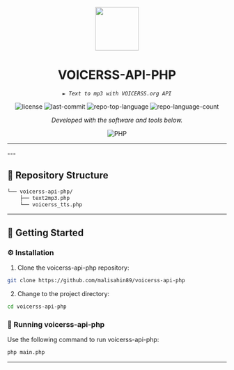 <p align="center">
  <img src="https://cdn-icons-png.flaticon.com/512/6295/6295417.png" width="100" />
</p>
<p align="center">
    <h1 align="center">VOICERSS-API-PHP</h1>
</p>
<p align="center">
    <em><code>► Text to mp3 with VOICERSS.org API</code></em>
</p>
<p align="center">
	<img src="https://img.shields.io/github/license/malisahin89/voicerss-api-php?style=flat&color=0080ff" alt="license">
	<img src="https://img.shields.io/github/last-commit/malisahin89/voicerss-api-php?style=flat&logo=git&logoColor=white&color=0080ff" alt="last-commit">
	<img src="https://img.shields.io/github/languages/top/malisahin89/voicerss-api-php?style=flat&color=0080ff" alt="repo-top-language">
	<img src="https://img.shields.io/github/languages/count/malisahin89/voicerss-api-php?style=flat&color=0080ff" alt="repo-language-count">
<p>
<p align="center">
		<em>Developed with the software and tools below.</em>
</p>
<p align="center">
	<img src="https://img.shields.io/badge/PHP-777BB4.svg?style=flat&logo=PHP&logoColor=white" alt="PHP">
</p>
<hr>
---

## 📂 Repository Structure

```sh
└── voicerss-api-php/
    ├── text2mp3.php
    └── voicerss_tts.php
```

---


## 🚀 Getting Started

### ⚙️ Installation

1. Clone the voicerss-api-php repository:

```sh
git clone https://github.com/malisahin89/voicerss-api-php
```

2. Change to the project directory:

```sh
cd voicerss-api-php
```

### 🤖 Running voicerss-api-php

Use the following command to run voicerss-api-php:

```sh
php main.php
```
---
